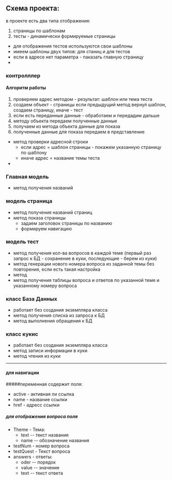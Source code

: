 ## Схема проекта:
в проекте есть два типа отображения:
1. страницы по шаблонам
2. тесты - динамически формируемые страницы
* для отображения тестов используются свои шаблоны
* имеем шаблоны двух типов: для станиц и для тестов
* если в адресе нет параметра - паказать главную страницу
* 
### контролллер

#### Алгоритм работы
1. проверяем адрес методом - результат: шаблон или тема теста
2. создаем объект - страницы если предыдущий метод вернул шаблон, создаем страницу, иначе - тест
3. если есть переданные данные - обработаем и передадим дальше
4. методу объекта передаем полученные данные 
5. получаем из метода объекта данные для показа
5. полученные данные для показа передаем в представление

* метод проверки адресной строки
	* если адрес = шаблон страницы - покажем указанную страницу по шаблону
	* иначе адрес = название темы теста
* 

### Главная модель
* метод получения названий

### модель страница
* метод получения названий страниц
* метод показа страницы
	* задаем заголовок страницы по названию
	* формируем навигацию

### модель тест
* метод получения кол-ва вопросов в каждой теме (первый раз запрос к БД - сохранение в куки, последующие - берем из куки)
* метод генерации нового номера вопроса из заданной темы без повторения, если есть такая настройка
* метод 
* метод получения таблицы вопроса и ответов по указанной теме и указанному номеру вопроса

### класс База Данных
* работает без создания экземпляра класса
* метод получения списка из запроса к БД
* метод выполнения обращения к БД

### класс кукис
* работает без создания экземпляра класса
* метод записи информации в куки
* метод чтения из куки

***

#### для навигации
#####переменная содержит поля:
* active - активная ли ссылка
* name   - название ссылки
* href   - адресс ссылки
##### для отображения вопроса поля
* Theme - Тема:
  * text	-- текст названия
  * name	-- обозначение названия
* testNum 	- номер вопроса
* testQuest - Текст вопроса
* answers 	- ответы:
  * oder 	-- порядок
  * value   -- значение
  * text 	-- текст ответа